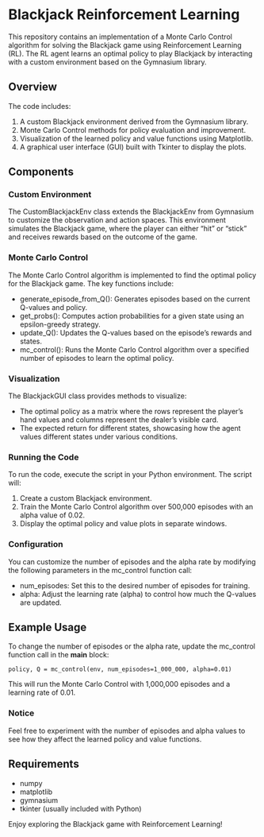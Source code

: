 # Blackjack Reinforcement Learning
This repository contains an implementation of a Monte Carlo Control algorithm for solving the Blackjack game using Reinforcement Learning (RL). The RL agent learns an optimal policy to play Blackjack by interacting with a custom environment based on the Gymnasium library.

## Overview
The code includes:
1. A custom Blackjack environment derived from the Gymnasium library.
2. Monte Carlo Control methods for policy evaluation and improvement.
3. Visualization of the learned policy and value functions using Matplotlib.
4. A graphical user interface (GUI) built with Tkinter to display the plots.


## Components
### Custom Environment
The CustomBlackjackEnv class extends the BlackjackEnv from Gymnasium to customize the observation and action spaces. This environment simulates the Blackjack game, where the player can either “hit” or “stick” and receives rewards based on the outcome of the game.

### Monte Carlo Control
The Monte Carlo Control algorithm is implemented to find the optimal policy for the Blackjack game. The key functions include:
- generate_episode_from_Q(): Generates episodes based on the current Q-values and policy.
- get_probs(): Computes action probabilities for a given state using an epsilon-greedy strategy.
- update_Q(): Updates the Q-values based on the episode’s rewards and states.
- mc_control(): Runs the Monte Carlo Control algorithm over a specified number of episodes to learn the optimal policy.

### Visualization
The BlackjackGUI class provides methods to visualize:
- The optimal policy as a matrix where the rows represent the player’s hand values and columns represent the dealer’s visible card.
- The expected return for different states, showcasing how the agent values different states under various conditions.

### Running the Code
To run the code, execute the script in your Python environment. The script will:
1. Create a custom Blackjack environment.
2. Train the Monte Carlo Control algorithm over 500,000 episodes with an alpha value of 0.02.
3. Display the optimal policy and value plots in separate windows.

### Configuration
You can customize the number of episodes and the alpha rate by modifying the following parameters in the mc_control function call:
- num_episodes: Set this to the desired number of episodes for training.
- alpha: Adjust the learning rate (alpha) to control how much the Q-values are updated.

## Example Usage
To change the number of episodes or the alpha rate, update the mc_control function call in the __main__ block:
```commandline
policy, Q = mc_control(env, num_episodes=1_000_000, alpha=0.01)
```
This will run the Monte Carlo Control with 1,000,000 episodes and a learning rate of 0.01.

### Notice
Feel free to experiment with the number of episodes and alpha values to see how they affect the learned policy and value functions.


## Requirements
- numpy
- matplotlib
- gymnasium
- tkinter (usually included with Python)

 Enjoy exploring the Blackjack game with Reinforcement Learning!
